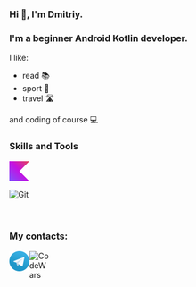 ### Hi 👋, I'm Dmitriy.

### I'm a beginner Android Kotlin developer.

I like:
- read 📚
- sport 🏃
- travel 🛣️

and coding of course 💻

### Skills and Tools

<img align="left" alt="Kotlin" width="36px" src="https://raw.githubusercontent.com/github/explore/4479d2a2c854198cb00160f8593519c14dc3b905/topics/kotlin/kotlin.png" />

<br />
<br />
<br />

<img align="left" alt="Git" width="36px" src="https://user-images.githubusercontent.com/96663113/200529653-77a90a34-60d8-46dc-a1b5-778f0558c3de.png" />

<br />
<br />
<br />

### My contacts:

[<img align="left" alt="Telegram" width="36px" src="https://raw.githubusercontent.com/github/explore/80688e429a7d4ef2fca1e82350fe8e3517d3494d/topics/telegram/telegram.png" />](https://t.me/DAShevy)

[<img align="left" alt="CodeWars" width="36px" src="https://www.codewars.com/users/Shevy-D/badges/large" />](https://www.codewars.com/users/Shevy-D)

<!--
**Shevy-D/Shevy-D** is a ✨ _special_ ✨ repository because its `README.md` (this file) appears on your GitHub profile.

Here are some ideas to get you started:

- 🔭 I’m currently working on ...
- 🌱 I’m currently learning android development (Kotlin).
- 👯 I’m looking to collaborate on ...
- 🤔 I’m looking for help with ...
- 💬 Ask me about ...
- 📫 How to reach me: ...
- 😄 Pronouns: ...
- ⚡ Fun fact: ...
-->
